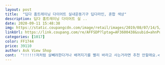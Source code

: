 ```yaml
---
layout: post 
title:  "딥다 홈트레이닝 다이어트 실내운동기구 딥다라인, 혼합 색상" 
description: 딥다 홈트레이닝 다이어트 실 ..
date: 2020-09-11 15:48:38 
img: https://static.coupangcdn.com/image/retail/images/2019/08/07/14/5/d7176595-096a-41c8-a952-67adeeb9da5d.jpg 
linkUrl: https://link.coupang.com/re/AFFSDP?lptag=AF3600438&subid=ahnPublicAsk&pageKey=275937385&itemId=873421512&vendorItemId=5205778109&traceid=V0-113-052bfe33ae75cd7e 
categories: [1017] 
color: FF1744 
price: 39110 
author: Ask View Shop 
cont:  "!!!!!!저처럼 살빼려한다거나 배꺼지기를 빨리 바라고 사는거라면 추천 안할래요.<br/>한참 다리 돌리고 허리 돌려도 힘만 엄청들지 밥먹은 배는 불러있네용... <br/>운동은 되겠지만 칼로리 소비는 잘 안되는거 같아요.<br/>상상을하세요 !뛰지는 않고 발목만돌려서 소비가 되면 얼마나  되겠습니까!!! (발목운동기구)<br/>발목 혈액이 잘 안도는 분 허리운동 하려는분은 괜찮은듯해요.<br/> 30분 발목 돌리기 오래 운동하면 잠잘때 좀 안아프더라고요.<br/><br/>30분 이상 해보지 않아서 크게 지루한 건 못 느꼈어요<br/>39000원이면 저렴한 스텝퍼랑 가격은 비슷하거든요<br/>34만원짜리운동기구로 완전 재밌게 운동해서 엄청 만족해요<br/>☞가격<br/>☞소음<br/>☞운동효과<br/>✿구매이유✿<br/>✿사용후기✿<br/>가격이 조금 더 저렴했다면 가성비 좋다고 할 수 있었을 텐데.<br/>.<br/><br/>간만에 땀도 구경해봤구요ㅋㅋ<br/>거실에서 이거하고있으니깐 웃기다고 자기도 해보겠다고 하네요 ㅋㅋ<br/>그냥 맨몸으로 유튜브 따라 하는 건 지루하고.<br/>.<br/><br/>그냥 바닥에서 해도 되지만 장판에 자국이 꽤 오래 남고<br/>그냥 바닦에 매트놓고 1분뛰는것이 땀도나고 뱃속도 허해지면서 칼로리 빠지는 느낌 팍팍나고  몸이 가벼워지는 느낌나지요... <br/><br/>그래도 부서지지 않고 소음 없이 잘 버텨주니까 가격만큼은 한다고 할 수 있을 거 같아요<br/>그래도 쫌 따라하고 하다보니깐 어느정도 감이 잡혀요<br/>그리고 다리가 왔다갔다하려면 힘을 주니까 근육만 생기겠어요!!!!<br/>꾸준하게 써서 다이어트 성공해볼려구요 ㅎ<br/>다리 편 상태로 흔들면 효과 한 개도 없고<br/>다리만 힘들뿐 에너지 소비 절대 절대 안들어서 배꺼지기 기대하고 요거 샀다간 완전 돈버린겁니다.<br/><br/>대화가 별로 없는 집인데 이래 이걸로 얘기도하고 고맙.<br/>.<br/>ㅎ<br/>딥다라인 유튜브 보면서 따라 하기도 하고 그냥 노래 틀어놓고 제 맘대로 하기도 해요<br/>땀도 나고 운동한 효과도 느껴져서 아직까지는 만족합니다<br/>러닝머신은 아랫집에 피해줄 거 같아서 잘 안 하게 되고<br/>런닝머신처럼 에너지소비가 있어야 살이 빠지는건데 이거 뭡니까!!!!!발목을 마구 돌리니 한참한참하면 발목혈액순환 살짝 됨니다<br/>마음이 들떠서 오자마자 뜯어서 기구에 올라가 마구 다리를 흔들고 손을 위아래로 저으며 열심히 했죠<br/>무릎을 살짝 구부린 상태에서 움직여야 아, 내가 지금 운동하고 있구나라고 느껴져요<br/>뭘 해야 될지 모르겠더라고요<br/>밤에 해도 무방할 정도로 소음은 적은 편이에요<br/>번창하세여<br/>사이클도 해보고 스텝퍼도 해보고 러닝머신도 해보고<br/>상품은 깨끗하고 하자없는 상품으로 왔어요 만족ㅎㅎ<br/>스텝퍼는 기름칠을 해도 나는 소리 때문에 시끄러워서 운동에 집중이 안 되고<br/>열심히 뛰어도 밥먹은거 지금도 안꺼지고 그대로고.<br/><br/>완전 없진 않지만 슥<br/> -슥<br/> - 하는 소리밖에 안 나서 운동하면서 딱히 거슬린다거나 하지 않았어요<br/>요즘 다이어트 생각이 많이들어서 찾다가 이걸로 질러버렸죠<br/>운동신경 똥인데 따라할정도라 몸치인분들도 추천합니당<br/>운동잘하고 한달뒤에 한달후기 다시 써볼게요 ㅋㅋㅋ<br/>유튜브들어가니깐 영상이 엄청 많더라구요ㅋㅋ 대박<br/>이거 시놓고 안쓰고 쳐박아났다 발목 혈애순환 안되면 잠깐 잠짠 쓰네요.<br/><br/>자국이 없어지지 않을 수도 있기 때문에 꼭 매트를 깔고 하세요!<br/>전에 유튜브에 추천영상으로 떠서 재밌겟다 했던거였는데<br/>제가 느꼈던 단점으로는 사이클은 장시간 하면 허리가 아프고<br/>제가 발 230인데 엄청 넉넉하구요 남편은 280인데 맞네여<br/>집에서 할 수 있는 운동은 다 해봤는데<br/>처음에는 중심잡기힘들어서 헤맸어요.<br/>.<br/>아.<br/>.<br/><br/>최근에 올라온 미스터트롯이랑 2개해봤는데<br/>코로나로 인해 아이셋을 보면서 살이 갑자기 많이 쪘어요 큰아들이 살좀빼라면서 방송에서 요걸보더니 쿠팡으로 비슷한걸 찿았죠 (초2인데 살찐걸 어린게 싫어해요)<br/>팔다리 계속움직이니깐 살안빠질수가 없겠다싶네여<br/>하나를 사더라도 많이 꼼꼼하게 따지고 사는 성격이라 후기를 보고 또보고 평이 좋더라구요.<br/> 그러면서도 다른운동기구도 보면서요.<br/>  결론은 정말 운동이 될거라고 생각이 들었어요확신이 들더군요!!!!!!<br/>하니깐 10분넘으면 땀나여.<br/>.<br/> 영상2개하고 천장구경 쫌 했습니다ㅋㅋㅋㅋ<br/>하루만에 배송왔어요<br/>해보니깐 거실에서 TV로 유튜브연결해서 보는게 가장 좋은거같구요<br/>홈트 유목민으로 살았는데 어느 날 카테고리에 이게 딱 뜨길래 궁금해서 구매했어요<br/>후기에 잘 속지 않는편인데 이건 완전 속았음!!!!요즘 귀찮아서 후기 안쓰고 있었는데 저처럼 살빼기를 기대하고 사는사람이 있을듯해서 참고하시라고  올려드려요!!!!<br/>" 
---
```

